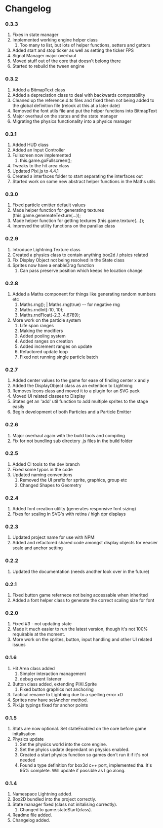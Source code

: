 # Changelog

### 0.3.3
1. Fixes in state manager
2. Implemented working engine helper class
    1. Too many to list, but lots of helper functions, setters and getters
3. Added start and stop ticker as well as setting the ticker FPS
4. Signal Manager major overhaul
5. Moved stuff out of the core that doesn't belong there
6. Started to rebuild the tween engine

### 0.3.2
1. Added a BitmapText class
2. Added a depreciation class to deal with backwards compatability
3. Cleaned up the reference.d.ts files and fixed them not being added to the global definition file (relook at this at a later date)
4. Removed the font utils file and put the helper functions into BitmapText
5. Major overhaul on the states and the state manager
6. Migrating the physics functionality into a physics manager

### 0.3.1
1. Added HUD class
2. Added an Input Controller
3. Fullscreen now implemented
    1. this.game.goFullscreen();
4. Tweaks to the hit area class
5. Updated Pixi.js to 4.4.1
6. Created a interfaces folder to start separating the interfaces out
7. Started work on some new abstract helper functions in the Maths utils

### 0.3.0
1. Fixed particle emitter default values
2. Made helper function for generating textures (this.game.genereateTexture(...));
3. Made helper function for getting textures (this.game.texture(...));
4. Improved the utility functions on the parallax class

### 0.2.9
1. Introduce Lightning.Texture class
2. Created a physics class to contain anything box2d / phsics related
3. Fix Display Object not being resolved in the State class
4. Sprites now have a enableDrag function
    1. Can pass preserve position which keeps he location change

### 0.2.8
1. Added a Maths component for things like generating random numbers etc
    1. Maths.rng(); | Maths.rng(true) -- for negative rng
    2. Maths.rndInt(-10, 10);
    3. Maths.rndFloat(-2.3, 4.6789);
2. More work on the particle system
    1. Life span ranges
    2. Making the modifiers
    3. Added pooling system
    4. Added ranges on creation
    5. Added increment ranges on update
    6. Refactored update loop
    7. Fixed not running single particle batch

### 0.2.7
1. Added center values to the game for ease of finding center x and y
2. Added the DisplayObject class as an extention to Lightning
3. Removes Icons class and moved it to a plugin for an SVG pack
4. Moved UI related classes to Display
5. States get an 'add' util function to add multiple sprites to the stage easily
6. Begin development of both Particles and a Particle Emitter

### 0.2.6
1. Major overhaul again with the build tools and compiling
2. Fix for not bundling sub directory .js files in the build folder

### 0.2.5
1. Added CI tools to the dev branch
2. Fixed some typos in the code
3. Updated naming conventions
    1. Removed the UI prefix for sprite, graphics, group etc
    2. Changed Shapes to Geometry

### 0.2.4
1. Added font creation utility (generates responsive font sizing)
2. Fixes for scaling in SVG's with retina / high dpr displays

### 0.2.3
1. Updated project name for use with NPM
2. Added and refactored shared code amongst display objects for eeasier scale and anchor setting

### 0.2.2
1. Updated the documentation (needs another look over in the future)

### 0.2.1
1. Fixed button game refernece not being accessable when inherited
2. Added a font helper class to generate the correct scaling size for font

### 0.2.0
1. Fixed #3 - not updating state
2. Made it much easier to run the latest version, though it's not 100% requirable at the moment.
3. More work on the sprites, button, input handling and other UI related issues


### 0.1.6
1. Hit Area class added
    1. Simpler interaction management
    2. debug event listener
2. Button class added, extending PIXI.Sprite
    1. Fixed button graphics not anchoring
3. Tactical rename to Lightning due to a spelling error xD
4. Sprites now have setAnchor method.
5. Pixi.js typings fixed for anchor points

### 0.1.5
1. Stats are now optional. Set stateEnabled on the core before game initalisation
2. Physics update
    1. Set the physics world into the core engine.
    2. Set the phyics update dependant on physics enabled.
    3. Created a start physics function so games don't run it if it's not needed
    4. Found a type definition for box3d c++ port, implemented tha. It's 95% complete. Will update if possible as I go along.

### 0.1.4
1. Namespace Lightning added.
2. Box2D bundled into the project correctly.
3. State manager fixed (class not initalising correctly).
    1. Changed to game.stateStart(class).
4. Readme file added.
5. Changelog added.